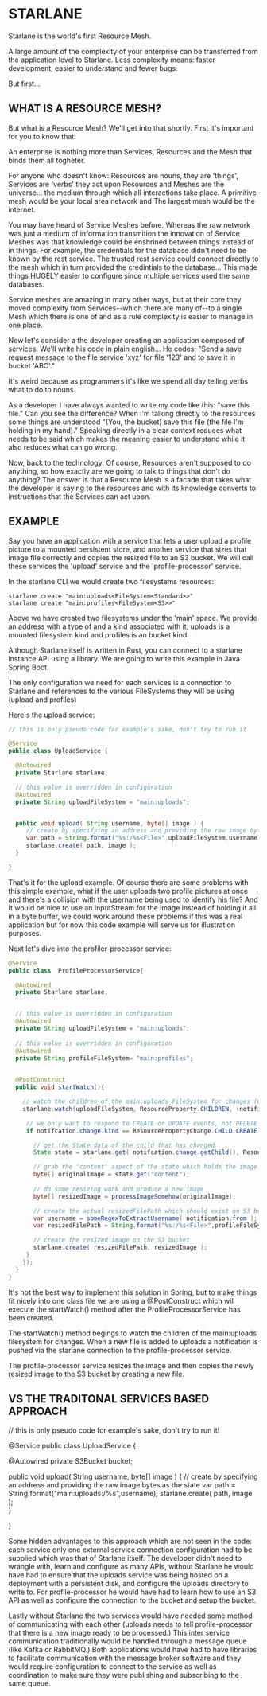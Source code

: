 # STARLANE
Starlane is the world's first Resource Mesh. 

A large amount of the complexity of your enterprise can be transferred from the application level to Starlane.  Less complexity means: faster development, easier to understand and fewer bugs.

But first...

## WHAT IS A RESOURCE MESH?

But what is a Resource Mesh?  We'll get into that shortly. First it's important for you to know that: 

An enterprise is nothing more than Services, Resources and the Mesh that binds them all togheter.  

For anyone who doesn't know: Resources are nouns, they are 'things', Services are 'verbs' they act upon Resources and Meshes are the universe... the medium through which all interactions take place. A primitive mesh would be your local area network and The largest mesh  would be the internet. 

You may have heard of Service Meshes before. Whereas the raw network was just a medium of information transmition the innovation of Service Meshes was that knowledge could be enshrined between things instead of in things. For example, the credentials for the database didn't need to be known by the rest service. The trusted rest service could connect directly to the mesh which in turn provided the credintials to the database... This made things HUGELY easier to configure since multiple services used the same databases.  

Service meshes are amazing in many other ways, but at their core they moved complexity from Services--which there are many of--to a single Mesh which there is one of and as a rule complexity is easier to manage in one place.

Now let's consider a the developer creating an application composed of services. We'll write his code in plain english... He codes: "Send a save request message to the file service 'xyz' for file '123' and to save it in bucket 'ABC'." 

It's weird because as programmers it's like we spend all day telling verbs what to do to nouns.  

As a developer I have always wanted to write my code like this: "save this file."  Can you see the difference?  When i'm talking directly to the resources some things are understood "(You, the bucket) save this file (the file I'm holding in my hand)."  Speaking directly in a clear context reduces what needs to be said which makes the meaning easier to understand while it also reduces what can go wrong.

Now, back to the technology: Of course, Resources aren't supposed to do anything, so how exactly are we going to talk to things that don't do anything? The answer is that a Resource Mesh is a facade that takes what the developer is saying to the resources and with its knowledge converts to instructions that the Services can act upon. 

## EXAMPLE
Say you have an application with a service that lets a user upload a profile picture to a mounted persistent store, and another service that sizes that image file correctly and copies the resized file to an S3 bucket.  We will call these services the 'upload' service and the 'profile-processor' service. 

In the starlane CLI we would create two filesystems resources:

```
starlane create "main:uploads<FileSystem<Standard>>"
starlane create "main:profiles<FileSystem<S3>>"
```

Above we have created two filesystems under the 'main' space.  We provide an address with a type of <FileSystem> and a kind associated with it, uploads is a <Standard> mounted filesystem kind and profiles is an <S3> bucket kind.  

Although Starlane itself is written in Rust, you can connect to a starlane instance API using a library.  We are going to write this example in Java Spring Boot.  

The only configuration we need for each services is a connection to Starlane and references to the various FileSystems they will be using (upload and profiles)

Here's the upload service:

```java
// this is only pseudo code for example's sake, don't try to run it

@Service
public class UploadService {

  @Autowired
  private Starlane starlane;

  // this value is overridden in configuration
  @Autowired
  private String uploadFileSystem = "main:uploads";


  public void upload( String username, byte[] image ) {
     // create by specifying an address and providing the raw image bytes as the state
     var path = String.format("%s:/%s<File>",uploadFileSystem,username);
     starlane.create( path, image );   
  }

}
```

That's it for the upload example.  Of course there are some problems with this simple example, what if the user uploads two profile pictures at once and there's a collision with the username being used to identify his file?  And It would be nice to use an InputStream for the image instead of holding it all in a byte buffer, we could work around these problems if this was a real application but for now this code example will serve us for illustration purposes.

Next let's dive into the profiler-processor service:


```java
@Service
public class  ProfileProcessorService{

  @Autowired
  private Starlane starlane;


  // this value is overridden in configuration
  @Autowired 
  private String uploadFileSystem = "main:uploads";
 
  // this value is overridden in configuration
  @Autowired
  private String profileFileSystem= "main:profiles";
 

  @PostConstruct
  public void startWatch(){

    // watch the children of the main:uploads FileSystem for changes (CREATE & DELETE)
    starlane.watch(uploadFileSystem, ResourceProperty.CHILDREN, (notification)-> {

     // we only want to respond to CREATE or UPDATE events, not DELETE
     if notifcation.change.kind == ResourcePropertyChange.CHILD.CREATE {

       // get the State data of the child that has changed
       State state = starlane.get( notifcation.change.getChild(), ResourceProperty.STATE );

       // grab the 'content' aspect of the state which holds the image content
       byte[] originalImage = state.get("content"); 
       
       // do some resizing work and produce a new image
       byte[] resizedImage = processImageSomehow(originalImage);

       // create the actual resizedFilePath which should exist on S3 bucket
       var username = someRegexToExtractUsername( notification.from );
       var resizedFilePath = String.format("%s:/%s<File>",profileFileSystem,username);

       // create the resized image on the S3 bucket
       starlane.create( resizedFilePath, resizedImage );
     }
    }); 
  }
}
```



It's not the best way to implement this solution in Spring, but to make things fit nicely into one class file we are using a @PostConstruct which will execute the startWatch() method after the ProfileProcessorService has been created.

The startWatch() method begings to watch the children of the main:uploads filesystem for changes. When a new file is added to uploads a notification is pushed via the starlane connection to the profile-processor service.  

The profile-processor service resizes the image and then copies the newly resized image to the S3 bucket by creating a new file.  

## VS THE TRADITONAL SERVICES BASED APPROACH


// this is only pseudo code for example's sake, don't try to run it!

@Service
public class UploadService {

  @Autowired
  private S3Bucket bucket;

  public void upload( String username, byte[] image ) {
     // create by specifying an address and providing the raw image bytes as the state
     var path = String.format("main:uploads:/%s<File>",username);
     starlane.create( path, image );   
  }

}



Some hidden advantages to this approach which are not seen in the code: each service only one external service connection configuration had to be supplied which was that of Starlane itself.  The developer didn't need to wrangle with, learn and configure as many APIs, without Starlane he would have had to ensure that the uploads service was being hosted on a deployment with a persistent disk, and configure the uploads directory to write to. For profile-processor he would have had to learn how to use an S3 API as well as configure the connection to the bucket and setup the bucket.  

Lastly without Starlane the two services would have needed some method of communicating with each other (uploads needs to tell profile-processor that there is a new image ready to be processed.)  This inter service communication traditionally would be handled through a message queue (like Kafka or RabbitMQ.) Both applications would have had to have libraries to facilitate communication with the message broker software and they would require configuration to connect to the service as well as coordination to make sure they were publishing and subscribing to the same queue.


